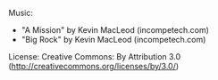 Music:
- "A Mission" by Kevin MacLeod (incompetech.com)
- "Big Rock" by Kevin MacLeod (incompetech.com)

License: Creative Commons: By Attribution 3.0 (http://creativecommons.org/licenses/by/3.0/)